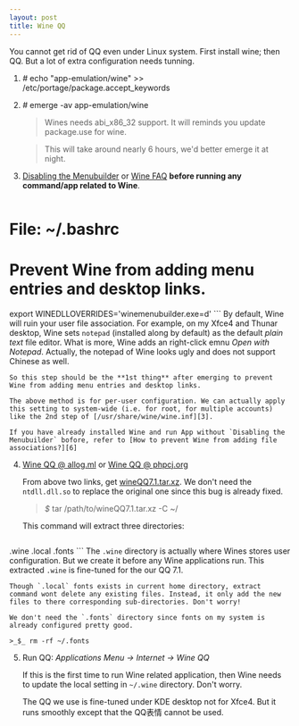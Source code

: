 ```yaml
---
layout: post
title: Wine QQ
---
```


You cannot get rid of QQ even under Linux system. First install wine; then QQ. But a lot of extra configuration needs tunning.

1. _#_ echo "app-emulation/wine" >> /etc/portage/package.accept_keywords
2. _#_ emerge -av app-emulation/wine

    > Wines needs abi\_x86_32 support. It will reminds you update package.use for wine.
    
    > This will take around nearly 6 hours, we'd better emerge it at night.
2. [Disabling the Menubuilder][1] or [Wine FAQ][2] **before running any command/app related to Wine**.

    ```bash
# File: ~/.bashrc
# Prevent Wine from adding menu entries and desktop links.
export WINEDLLOVERRIDES='winemenubuilder.exe=d'
    ```
    By default, Wine will ruin your user file association. For example, on my Xfce4 and Thunar desktop, Wine sets `notepad` (installed along by default) as the default *plain text* file editor. What is more, Wine adds an right-click emnu *Open with Notepad*. Actually, the notepad of Wine looks ugly and does not support Chinese as well.

    So this step should be the **1st thing** after emerging to prevent Wine from adding menu entries and desktop links.

    The above method is for per-user configuration. We can actually apply this setting to system-wide (i.e. for root, for multiple accounts) like the 2nd step of [/usr/share/wine/wine.inf][3].

    If you have already installed Wine and run App without `Disabling the Menubuilder` bofore, refer to [How to prevent Wine from adding file associations?][6]
4. [Wine QQ @ allog.ml][4] or [Wine QQ @ phpcj.org][5]

    From above two links, get [wineQQ7.1.tar.xz](/assets/wineQQ7.1.tar.xz). We don't need the `ntdll.dll.so` to replace the original one since this bug is already fixed.

    >_$_ tar /path/to/wineQQ7.1.tar.xz -C ~/

    This command will extract three directories:
    
    ```
.wine
.local
.fonts
    ```
    The `.wine` directory is actually where Wines stores user configuration. But we create it before any Wine applications run. This extracted `.wine` is fine-tuned for the our QQ 7.1.
    
    Though `.local` fonts exists in current home directory, extract command wont delete any existing files. Instead, it only add the new files to there corresponding sub-directories. Don't worry!
    
    We don't need the `.fonts` directory since fonts on my system is already configured pretty good.

    >_$_ rm -rf ~/.fonts
5. Run QQ: *Applications Menu -> Internet -> Wine QQ*

    If this is the first time to run Wine related application, then Wine needs to update the local setting in `~/.wine` directory. Don't worry.

    The QQ we use is fine-tuned under KDE desktop not for Xfce4. But it runs smoothly except that the QQ表情 cannot be used.

[1]: https://wiki.gentoo.org/wiki/Wine#Disabling_the_Menubuilder
[2]: http://wiki.winehq.org/FAQ?action=recall&rev=479#head-c847a3ded88bac0e61aae0037fa7dbd4c7ae042a
[3]: http://askubuntu.com/a/400430
[4]: http://allog.ml/linux/linux%E4%B8%8B%E5%AE%89%E8%A3%85qq%E7%9A%84%E5%8A%9E%E6%B3%95%EF%BC%882%EF%BC%89-2014%E5%B9%B45%E6%9C%8812%E6%9B%B4%E6%96%B0/
[5]: http://phpcj.org/wineqq/
[6]: http://askubuntu.com/q/323437